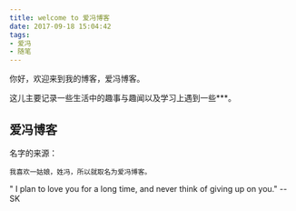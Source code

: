 ```yaml
---
title: welcome to 爱冯博客
date: 2017-09-18 15:04:42
tags: 
- 爱冯
- 随笔
---
```

你好，欢迎来到我的博客，爱冯博客。

这儿主要记录一些生活中的趣事与趣闻以及学习上遇到一些***。

<!--more-->

爱冯博客
--
名字的来源：

	我喜欢一姑娘，姓冯，所以就取名为爱冯博客。

" I plan to love you for a long time, and never think of giving up on you."  --SK